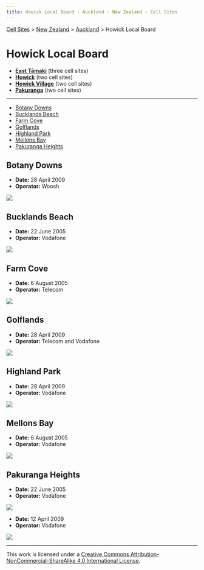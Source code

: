 ```yaml
---
title: Howick Local Board - Auckland - New Zealand - Cell Sites
---
```


[Cell Sites](../../../) > [New Zealand](../../) > [Auckland](../) > Howick Local Board

# Howick Local Board

* **[East Tāmaki](east-tāmaki)** (three cell sites)
* **[Howick](howick)** (two cell sites)
* **[Howick Village](howick-village)** (two cell sites)
* **[Pakuranga](pakuranga)** (two cell sites)

---

* [Botany Downs](#botany-downs)
* [Bucklands Beach](#bucklands-beach)
* [Farm Cove](#farm-cove)
* [Golflands](#golflands)
* [Highland Park](#highland-park)
* [Mellons Bay](#mellons-bay)
* [Pakuranga Heights](#pakuranga-heights)

## Botany Downs

* **Date:** 28 April 2009
* **Operator:** Woosh

![](https://f001.backblazeb2.com/file/CellSites/NZ/AUK/Howick/20090428-143651.jpg)

## Bucklands Beach

* **Date:** 22 June 2005
* **Operator:** Vodafone

![](https://f001.backblazeb2.com/file/CellSites/NZ/AUK/Howick/20050622-155859.jpg)

## Farm Cove

* **Date:** 6 August 2005
* **Operator:** Telecom

![](https://f001.backblazeb2.com/file/CellSites/NZ/AUK/Howick/20050806-133228.jpg)

## Golflands

* **Date:** 28 April 2009
* **Operator:** Telecom and Vodafone

![](https://f001.backblazeb2.com/file/CellSites/NZ/AUK/Howick/20090428-151146.jpg)

## Highland Park

* **Date:** 28 April 2009
* **Operator:** Vodafone

![](https://f001.backblazeb2.com/file/CellSites/NZ/AUK/Howick/20090428-121734.jpg)

## Mellons Bay

* **Date:** 6 August 2005
* **Operator:** Vodafone

![](https://f001.backblazeb2.com/file/CellSites/NZ/AUK/Howick/20050806-145420.jpg)

## Pakuranga Heights

* **Date:** 22 June 2005
* **Operator:** Vodafone

![](https://f001.backblazeb2.com/file/CellSites/NZ/AUK/Howick/20050622-144226.jpg)

* **Date:** 12 April 2009
* **Operator:** Vodafone

![](https://f001.backblazeb2.com/file/CellSites/NZ/AUK/Howick/20090412-165134.jpg)

---

This work is licensed under a [Creative Commons Attribution-NonCommercial-ShareAlike 4.0 International License](http://creativecommons.org/licenses/by-nc-sa/4.0/).
